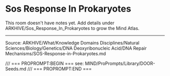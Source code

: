 # Sos Response In Prokaryotes

This room doesn't have notes yet. Add details under ARKHIVE/Sos_Response_In_Prokaryotes to grow the Mind Atlas.

---
Source: ARKHIVE/What/Knowledge Domains Disciplines/Natural Sciences/Biology/Genetics/DNA Deoxyribonucleic Acid/DNA Repair Mechanisms/SOS-Response-in-Prokaryotes.md

/// === PROPROMPT:BEGIN ===
see: MIND/ProPrompts/Library/DOOR-Seeds.md
/// === PROPROMPT:END ===
